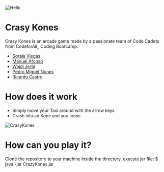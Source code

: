 ![Hello](https://media1.tenor.com/m/6us3et_6HDoAAAAC/hello-there-hi-there.gif)

# Crasy Kones
Crasy Kones is an arcade game made by a passionate team of Code Cadets from CodeforAll_ Coding Bootcamp.

* [Soraia Viegas](https://github.com/soraiathegirleffect)
* [Manuel Afonso](https://github.com/Manuel-Af)
* [Wajdi Jerbi](https://github.com/WajdiRaydaLuna)
* [Pedro Miguel Nunes](https://github.com/Tariknunes14)
* [Ricardo Castro](https://github.com/Castrocx)

# How does it work
* Simply move your Taxi around with the arrow keys
* Crash into an Kone and you loose

![CrasyKones](https://sm.ign.com/t/ign_in/articlepage/w/what-would-bring-crazy-taxi-to-ps4-and-xbox-one/what-would-bring-crazy-taxi-to-ps4-and-xbox-one_j9hv.1280.jpg)

# How can you play it?
Clone the repository to your machine
Inside the directory, execute jar file:
    $ java -jar CrazyKones.jar


